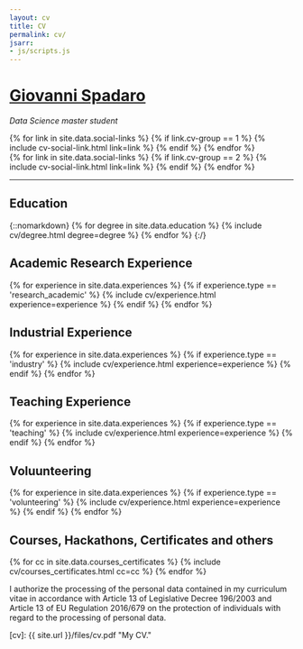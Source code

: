 ```yaml
---
layout: cv
title: CV
permalink: cv/
jsarr:
- js/scripts.js
---
```

<h1 id="cv-title"><a href="{{ site.url }}">Giovanni Spadaro</a></h1>


<p id="cv-subtitle"><i>Data Science master student</i></p>

<div class="cv-spacer"></div>

<div class="cv-image-links-wrapper">
	<div class="cv-image-links">
		{% for link in site.data.social-links %}
			{% if link.cv-group == 1 %}
				{% include cv-social-link.html link=link %}
			{% endif %}
		{% endfor %}
	</div>
	<div class="cv-image-links">
		{% for link in site.data.social-links %}
			{% if link.cv-group == 2 %}
				{% include cv-social-link.html link=link %}
			{% endif %}
		{% endfor %}
	</div>
</div>

***

## Education

{::nomarkdown}
{% for degree in site.data.education %}
{% include cv/degree.html degree=degree %}
{% endfor %}
{:/}


## Academic Research Experience

{% for experience in site.data.experiences %}
{% if experience.type == 'research_academic' %}
{% include cv/experience.html experience=experience %}
{% endif %}
{% endfor %}


## Industrial Experience

{% for experience in site.data.experiences %}
{% if experience.type == 'industry' %}
{% include cv/experience.html experience=experience %}
{% endif %}
{% endfor %}


## Teaching Experience

{% for experience in site.data.experiences %}
{% if experience.type == 'teaching' %}
{% include cv/experience.html experience=experience %}
{% endif %}
{% endfor %}


## Voluunteering

{% for experience in site.data.experiences %}
{% if experience.type == 'volunteering' %}
{% include cv/experience.html experience=experience %}
{% endif %}
{% endfor %}


## Courses, Hackathons, Certificates and others

{% for cc in site.data.courses_certificates %}
{% include cv/courses_certificates.html cc=cc %}
{% endfor %}


I authorize the processing of the personal data contained in my curriculum vitae in accordance with Article 13 of Legislative Decree 196/2003 and Article 13 of EU Regulation 2016/679 on the protection of individuals with regard to the processing of personal data.



[cv]: {{ site.url }}/files/cv.pdf "My CV."

[github]: https:/www.github.com/Giovo17 "github.com/Giovo17"



